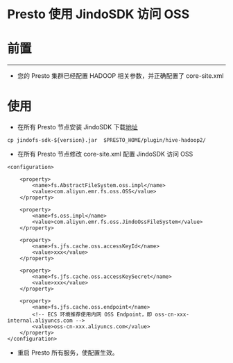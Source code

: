 # Presto 使用 JindoSDK 访问 OSS

# 前置

---
* 您的 Presto 集群已经配置 HADOOP 相关参数，并正确配置了 core-site.xml

# 使用

* 在所有 Presto 节点安装 JindoSDK
下载[地址](jindofs_sdk_download.md)
````
cp jindofs-sdk-${version}.jar  $PRESTO_HOME/plugin/hive-hadoop2/
````

* 在所有 Presto 节点修改 core-site.xml 配置 JindoSDK 访问 OSS

````
<configuration>

    <property>
        <name>fs.AbstractFileSystem.oss.impl</name>
        <value>com.aliyun.emr.fs.oss.OSS</value>
    </property>

    <property>
        <name>fs.oss.impl</name>
        <value>com.aliyun.emr.fs.oss.JindoOssFileSystem</value>
    </property>

    <property>
        <name>fs.jfs.cache.oss.accessKeyId</name>
        <value>xxx</value>
    </property>

    <property>
        <name>fs.jfs.cache.oss.accessKeySecret</name>
        <value>xxx</value>
    </property>

    <property>
        <name>fs.jfs.cache.oss.endpoint</name>
        <!-- ECS 环境推荐使用内网 OSS Endpoint，即 oss-cn-xxx-internal.aliyuncs.com -->
        <value>oss-cn-xxx.aliyuncs.com</value>
    </property>
</configuration>

````

* 重启 Presto 所有服务，使配置生效。
